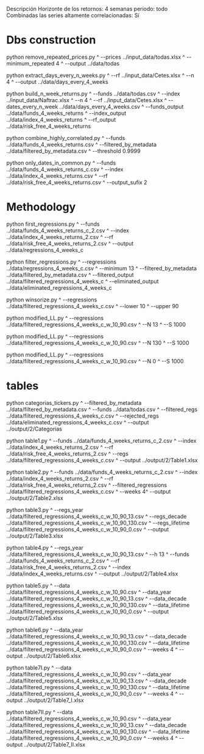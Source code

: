 Descripción
Horizonte de los retornos: 4 semanas
periodo: todo
Combinadas las series altamente correlacionadas: Sí

# Dbs construction

python remove_repeated_prices.py ^
    --prices            ../input_data/todas.xlsx ^
    --minimum_repeated  4 ^
    --output            ../data/todas

python extract_days_every_n_weeks.py ^
    --rf     ../input_data/Cetes.xlsx ^
    --n      4 ^
    --output ../data/days_every_4_weeks

python build_n_week_returns.py ^
    --funds                ../data/todas.csv ^
    --index                ../input_data/Naftrac.xlsx ^
    --n                    4 ^
    --rf                   ../input_data/Cetes.xlsx ^
    --dates_every_n_week   ../data/days_every_4_weeks.csv ^
    --funds_output         ../data/funds_4_weeks_returns ^
    --index_output         ../data/index_4_weeks_returns ^
    --rf_output            ../data/risk_free_4_weeks_returns

python combine_highly_correlated.py ^
    --funds                 ../data/funds_4_weeks_returns.csv ^
    --filtered_by_metadata  ../data/filtered_by_metadata.csv ^
    --threshold             0.9999

python only_dates_in_common.py ^
    --funds          ../data/funds_4_weeks_returns_c.csv ^
    --index          ../data/index_4_weeks_returns.csv ^
    --rf             ../data/risk_free_4_weeks_returns.csv ^
    --output_sufix   2

# Methodology

python first_regressions.py ^
    --funds  ../data/funds_4_weeks_returns_c_2.csv ^
    --index  ../data/index_4_weeks_returns_2.csv ^
    --rf     ../data/risk_free_4_weeks_returns_2.csv ^
    --output ../data/regressions_4_weeks_c

python filter_regressions.py ^
    --regressions          ../data/regressions_4_weeks_c.csv ^
    --minimum              13 ^
    --filtered_by_metadata ../data/filtered_by_metadata.csv ^
    --filtered_output      ../data/filtered_regressions_4_weeks_c ^
    --eliminated_output    ../data/eliminated_regressions_4_weeks_c

python winsorize.py ^
    --regressions ../data/filtered_regressions_4_weeks_c.csv ^
    --lower 10 ^
    --upper 90

python modified_LL.py ^
    --regressions ../data/filtered_regressions_4_weeks_c_w_10_90.csv ^
    --N 13 ^
    --S 1000

python modified_LL.py ^
    --regressions ../data/filtered_regressions_4_weeks_c_w_10_90.csv ^
    --N 130 ^
    --S 1000

python modified_LL.py ^
    --regressions ../data/filtered_regressions_4_weeks_c_w_10_90.csv ^
    --N 0 ^
    --S 1000

# tables

python categorias_tickers.py ^
    --filtered_by_metadata   ../data/filtered_by_metadata.csv ^
    --funds                  ../data/todas.csv ^
    --filtered_regs          ../data/filtered_regressions_4_weeks_c.csv ^
    --rejected_regs          ../data/eliminated_regressions_4_weeks_c.csv ^
    --output                 ../output/2/Categorias

python table1.py ^
    --funds        ../data/funds_4_weeks_returns_c_2.csv ^
    --index        ../data/index_4_weeks_returns_2.csv ^
    --rf           ../data/risk_free_4_weeks_returns_2.csv ^
    --regs         ../data/filtered_regressions_4_weeks_c.csv  ^
    --output       ../output/2/Table1.xlsx

python table2.py ^
    --funds                 ../data/funds_4_weeks_returns_c_2.csv ^
    --index                 ../data/index_4_weeks_returns_2.csv ^
    --rf                    ../data/risk_free_4_weeks_returns_2.csv ^
    --filtered_regressions  ../data/filtered_regressions_4_weeks_c.csv ^
    --weeks                 4^
    --output                ../output/2/Table2.xlsx

python table3.py ^
    --regs_year         ../data/filtered_regressions_4_weeks_c_w_10_90_13.csv ^
    --regs_decade       ../data/filtered_regressions_4_weeks_c_w_10_90_130.csv ^
    --regs_lifetime     ../data/filtered_regressions_4_weeks_c_w_10_90_0.csv ^
    --output            ../output/2/Table3.xlsx

python table4.py ^
    --regs_year ../data/filtered_regressions_4_weeks_c_w_10_90_13.csv ^
    --h         13 ^
    --funds     ../data/funds_4_weeks_returns_c_2.csv ^
    --rf        ../data/risk_free_4_weeks_returns_2.csv ^
    --index     ../data/index_4_weeks_returns.csv ^
    --output    ../output/2/Table4.xlsx

python table5.py ^
    --data           ../data/filtered_regressions_4_weeks_c_w_10_90.csv ^
    --data_year      ../data/filtered_regressions_4_weeks_c_w_10_90_13.csv ^
    --data_decade    ../data/filtered_regressions_4_weeks_c_w_10_90_130.csv ^
    --data_lifetime  ../data/filtered_regressions_4_weeks_c_w_10_90_0.csv ^
    --output         ../output/2/Table5.xlsx

python table6.py ^
    --data_year      ../data/filtered_regressions_4_weeks_c_w_10_90_13.csv ^
    --data_decade    ../data/filtered_regressions_4_weeks_c_w_10_90_130.csv ^
    --data_lifetime  ../data/filtered_regressions_4_weeks_c_w_10_90_0.csv ^
    --weeks          4 ^
    --output         ../output/2/Table6.xlsx

python table7I.py ^
    --data           ../data/filtered_regressions_4_weeks_c_w_10_90.csv ^
    --data_year      ../data/filtered_regressions_4_weeks_c_w_10_90_13.csv ^
    --data_decade    ../data/filtered_regressions_4_weeks_c_w_10_90_130.csv ^
    --data_lifetime  ../data/filtered_regressions_4_weeks_c_w_10_90_0.csv ^
    --weeks          4 ^
    --output         ../output/2/Table7_I.xlsx

python table7II.py ^
    --data           ../data/filtered_regressions_4_weeks_c_w_10_90.csv ^
    --data_year      ../data/filtered_regressions_4_weeks_c_w_10_90_13.csv ^
    --data_decade    ../data/filtered_regressions_4_weeks_c_w_10_90_130.csv ^
    --data_lifetime  ../data/filtered_regressions_4_weeks_c_w_10_90_0.csv ^
    --weeks          4 ^
    --output         ../output/2/Table7_II.xlsx